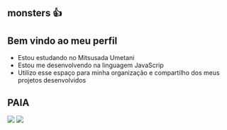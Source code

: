 ## monsters 👍

## Bem vindo ao meu perfil
- Estou estudando no Mitsusada Umetani
- Estou me desenvolvendo na linguagem JavaScrip
- Utilizo esse espaço para minha organização e compartilho dos meus projetos desenvolvidos

## PAIA


![](https://media1.tenor.com/m/GdiosKmodVIAAAAd/lolis-dance.gif) 
![](https://media1.tenor.com/m/n80SahjQavAAAAAd/kenosbynpesta.gif)
